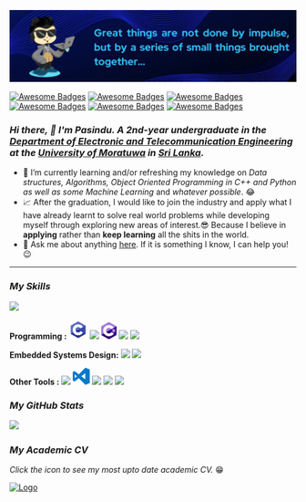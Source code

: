 ![](https://github.com/bimalka98/bimalka98/blob/master/cover.png)
<!--[![Awesome Badges](https://img.shields.io/badge/Welcome-All-brightgreen)]()-->
[![Awesome Badges](https://img.shields.io/badge/Learn-As%20Needed-blue)]()
[![Awesome Badges](https://img.shields.io/badge/Problem-Solver-blue)]()
[![Awesome Badges](https://img.shields.io/badge/Strive-For%20Excellence-blue)]()
[![Awesome Badges](https://img.shields.io/badge/Love-Electronics-blue)]()
[![Awesome Badges](https://img.shields.io/badge/%20-Machine%20Vision-blue)]()
[![Awesome Badges](https://img.shields.io/badge/%20-Deep%20Learning-blue)]()
<!--<p align="center">-->
<!--<a href="https://bimalka98.github.io/">-->
<!--<img width="100px" src="https://github.com/bimalka98/bimalka98/blob/master/Logos/b98-logo.png" align="center"/>-->
<!--</a>-->
### *Hi there,  👋 I'm Pasindu. A 2nd-year undergraduate in the [Department of Electronic and Telecommunication Engineering](https://ent.uom.lk/) at the [University of Moratuwa](https://uom.lk/) in [Sri Lanka](https://en.wikipedia.org/wiki/Sri_Lanka).*
- 🌱 I’m currently learning and/or refreshing my knowledge on *Data structures, Algorithms, Object Oriented Programming in C++  and Python as well as some Machine Learning* and *whatever possible*. 😂
- 📈 After the graduation, I would like to join the industry and apply what I have already learnt to solve real world problems while developing myself through exploring new areas of interest.😎 Because I believe in **applying** rather than **keep learning** all the shits in the world.
- 💬 Ask me about anything [here](https://github.com/bimalka98/bimalka98/issues). If it is something I know, I can help you! 😉 
---
### *My Skills*
<!-- **HackerRank   :**
<code>
 <a href="https://www.hackerrank.com/180631j_entc_18">
 <img height="30" src="https://d3keuzeb2crhkn.cloudfront.net/hackerrank/assets/styleguide/logo_wordmark-f5c5eb61ab0a154c3ed9eda24d0b9e31.svg">
 </a>
</code> -->
<code><img height="30" src="https://upload.wikimedia.org/wikipedia/commons/3/31/NumPy_logo_2020.svg"></code>

**Programming    :**
<code><img height="33" src="https://github.com/bimalka98/bimalka98/blob/master/Logos/c-programming.svg"></code>
<code><img height="30" src="https://upload.wikimedia.org/wikipedia/commons/1/18/ISO_C%2B%2B_Logo.svg"></code>
<code><img height="30" src="https://github.com/bimalka98/bimalka98/blob/master/Logos/csharp.svg"></code>
<code><img height="30" src="https://upload.wikimedia.org/wikipedia/commons/c/c3/Python-logo-notext.svg"></code>
<code><img height="30" src="https://upload.wikimedia.org/wikipedia/commons/2/21/Matlab_Logo.png"></code>

**Embedded Systems Design:**
<code><img height="30" src="https://www.raspberrypi.org/wp-content/uploads/2012/03/raspberry-pi-logo.png"></code>
<code><img height="30" src="https://upload.wikimedia.org/wikipedia/commons/2/2b/Atmel_logo_svg.svg"></code>
<!-- <code><img height="30" src="https://upload.wikimedia.org/wikipedia/commons/f/f3/Altium_Designer_logo.png"></code> -->
<!-- <code><img height="30" src="https://banner2.cleanpng.com/20180328/ezw/kisspng-solidworks-computer-aided-design-3d-computer-graph-work-5abb8876c7bd12.1780632115222396068181.jpg"></code> -->

**Other Tools        :**
<code><img height="30" src="https://upload.wikimedia.org/wikipedia/commons/e/e0/Git-logo.svg"></code>
<code><img height="30" src="https://github.com/bimalka98/bimalka98/blob/master/Logos/visual-studio-code.svg"></code>
<code><img height="30" src="https://upload.wikimedia.org/wikipedia/commons/5/59/Visual_Studio_Icon_2019.svg"></code>
<code><img height="30" src="https://upload.wikimedia.org/wikipedia/commons/3/35/Tux.svg"></code>
<code><img height="30" src="https://upload.wikimedia.org/wikipedia/commons/thumb/9/92/LaTeX_logo.svg/1200px-LaTeX_logo.svg.png"></code>

### *My GitHub Stats*
<p float="left">
<img height="180em" src=" /> 
<img height="180em" src=""/>
</p>

### *My Academic CV*
<!-- 
|**Academic CV**|**LinkedIn Profile**|
|:----:|:----:|
|<a href=""><img src="Logos/cv.png" alt="Logo" height="150"></a>|<a href="https://www.linkedin.com/in/bimalka98/"><img src="" alt="Logo" height="150"></a>|
 -->
 

*Click the icon to see my most upto date academic CV.* 😁

<div align="left">
  <a href=>
    <img src="Logos/cv.png" alt="Logo" height="150">
  </a>
</div>


<!--
---
### *Wanna reach me?*
- Feel free to drop a line via [email](mailto:bimalkapiyaruwan1998322@gmail.com)
- You may also find me on 

[![LinkedIn](https://img.shields.io/badge/-LinkedIn-0077B5?style=for-the-badge&logo=LinkedIn&logoColor=white)](https://www.linkedin.com/in/bimalka98/) 
- You may also find me on [LinkedIn](https://www.linkedin.com/in/bimalka98/)
-->
